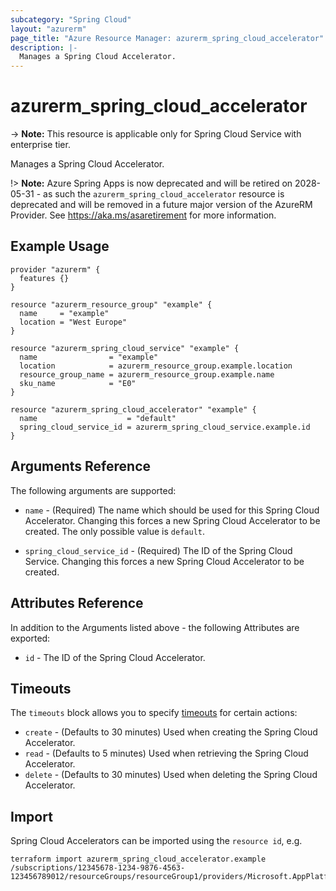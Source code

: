```yaml
---
subcategory: "Spring Cloud"
layout: "azurerm"
page_title: "Azure Resource Manager: azurerm_spring_cloud_accelerator"
description: |-
  Manages a Spring Cloud Accelerator.
---
```


# azurerm_spring_cloud_accelerator

-> **Note:** This resource is applicable only for Spring Cloud Service with enterprise tier.

Manages a Spring Cloud Accelerator.

!> **Note:** Azure Spring Apps is now deprecated and will be retired on 2028-05-31 - as such the `azurerm_spring_cloud_accelerator` resource is deprecated and will be removed in a future major version of the AzureRM Provider. See https://aka.ms/asaretirement for more information.

## Example Usage

```hcl
provider "azurerm" {
  features {}
}

resource "azurerm_resource_group" "example" {
  name     = "example"
  location = "West Europe"
}

resource "azurerm_spring_cloud_service" "example" {
  name                = "example"
  location            = azurerm_resource_group.example.location
  resource_group_name = azurerm_resource_group.example.name
  sku_name            = "E0"
}

resource "azurerm_spring_cloud_accelerator" "example" {
  name                    = "default"
  spring_cloud_service_id = azurerm_spring_cloud_service.example.id
}
```

## Arguments Reference

The following arguments are supported:

* `name` - (Required) The name which should be used for this Spring Cloud Accelerator. Changing this forces a new Spring Cloud Accelerator to be created. The only possible value is `default`.

* `spring_cloud_service_id` - (Required) The ID of the Spring Cloud Service. Changing this forces a new Spring Cloud Accelerator to be created.

## Attributes Reference

In addition to the Arguments listed above - the following Attributes are exported:

* `id` - The ID of the Spring Cloud Accelerator.

## Timeouts

The `timeouts` block allows you to specify [timeouts](https://www.terraform.io/language/resources/syntax#operation-timeouts) for certain actions:

* `create` - (Defaults to 30 minutes) Used when creating the Spring Cloud Accelerator.
* `read` - (Defaults to 5 minutes) Used when retrieving the Spring Cloud Accelerator.
* `delete` - (Defaults to 30 minutes) Used when deleting the Spring Cloud Accelerator.

## Import

Spring Cloud Accelerators can be imported using the `resource id`, e.g.

```shell
terraform import azurerm_spring_cloud_accelerator.example /subscriptions/12345678-1234-9876-4563-123456789012/resourceGroups/resourceGroup1/providers/Microsoft.AppPlatform/spring/service1/applicationAccelerators/default
```
